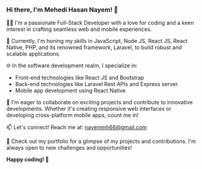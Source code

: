 ### Hi there, I'm Mehedi Hasan Nayem! 👋

👨‍💻 I'm a passionate Full-Stack Developer with a love for coding and a keen interest in crafting seamless web and mobile experiences.

🚀 Currently, I'm honing my skills in JavaScript, Node JS, React JS, React Native, PHP, and its renowned framework, Laravel, to build robust and scalable applications.

🌐 In the software development realm, I specialize in:
   - Front-end technologies like React JS and Bootstrap
   - Back-end technologies like Laravel Rest APIs and Express server
   - Mobile app development using React Native

🤝 I'm eager to collaborate on exciting projects and contribute to innovative developments. Whether it's creating responsive web interfaces or developing cross-platform mobile apps, count me in!

📫 Let's connect! Reach me at: [nayemmh66@gmail.com](mailto:nayemmh66@gmail.com)

🔗 Check out my portfolio for a glimpse of my projects and contributions. I'm always open to new challenges and opportunities!

**Happy coding! 🚀**

<!---
Hasan-Nayem/Hasan-Nayem is a ✨ special ✨ repository because its `README.md` (this file) appears on your GitHub profile.
You can click the Preview link to take a look at your changes.
--->
